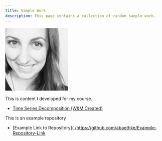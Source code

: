 ```yaml
---
title: Sample Work
description: This page contains a collection of random sample work.
---
```

![My Picture](./pics/Amanda.jpg)


This is content I developed for my course.

- [Time Series Decomposition (W&M Created)](./TimeSeries/index.md)

This is an example repository
- [Example Link to Repository](./https://github.com/abaethke/Example-Repository-Link

